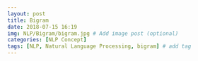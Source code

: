```yaml
---
layout: post
title: Bigram
date: 2018-07-15 16:19
img: NLP/Bigram/bigram.jpg # Add image post (optional)
categories: [NLP Concept] 
tags: [NLP, Natural Language Processing, bigram] # add tag
---
```

